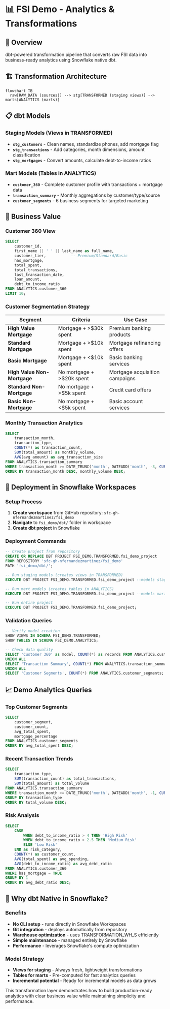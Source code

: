 # 📊 FSI Demo - Analytics & Transformations

## 🎯 Overview
dbt-powered transformation pipeline that converts raw FSI data into business-ready analytics using Snowflake native dbt.

## 🏗️ Transformation Architecture
```mermaid
flowchart TB
  raw[RAW_DATA (sources)] --> stg[TRANSFORMED (staging views)] --> marts[ANALYTICS (marts)]
```

## 📋 dbt Models

### Staging Models (Views in TRANSFORMED)
- **`stg_customers`** - Clean names, standardize phones, add mortgage flag
- **`stg_transactions`** - Add categories, month dimensions, amount classification
- **`stg_mortgages`** - Convert amounts, calculate debt-to-income ratios

### Mart Models (Tables in ANALYTICS)
- **`customer_360`** - Complete customer profile with transactions + mortgage data
- **`transaction_summary`** - Monthly aggregations by customer/type/source
- **`customer_segments`** - 6 business segments for targeted marketing

## 💼 Business Value

### Customer 360 View
```sql
SELECT 
    customer_id,
    first_name || ' ' || last_name as full_name,
    customer_tier,           -- Premium/Standard/Basic
    has_mortgage,
    total_spent,
    total_transactions,
    last_transaction_date,
    loan_amount,
    debt_to_income_ratio
FROM ANALYTICS.customer_360
LIMIT 10;
```

### Customer Segmentation Strategy
| Segment | Criteria | Use Case |
|---------|----------|----------|
| **High Value Mortgage** | Mortgage + >$30k spent | Premium banking products |
| **Standard Mortgage** | Mortgage + >$10k spent | Mortgage refinancing offers |
| **Basic Mortgage** | Mortgage + <$10k spent | Basic banking services |
| **High Value Non-Mortgage** | No mortgage + >$20k spent | Mortgage acquisition campaigns |
| **Standard Non-Mortgage** | No mortgage + >$5k spent | Credit card offers |
| **Basic Non-Mortgage** | No mortgage + <$5k spent | Basic account services |

### Monthly Transaction Analytics
```sql
SELECT 
    transaction_month,
    transaction_type,
    COUNT(*) as transaction_count,
    SUM(total_amount) as monthly_volume,
    AVG(avg_amount) as avg_transaction_size
FROM ANALYTICS.transaction_summary
WHERE transaction_month >= DATE_TRUNC('month', DATEADD('month', -3, CURRENT_DATE()))
ORDER BY transaction_month DESC, monthly_volume DESC;
```

## 🚀 Deployment in Snowflake Workspaces

### Setup Process
1. **Create workspace** from GitHub repository: `sfc-gh-nfernandezmartinez/fsi_demo`
2. **Navigate** to `fsi_demo/dbt/` folder in workspace
3. **Create dbt project** in Snowflake

### Deployment Commands
```sql
-- Create project from repository
CREATE OR REPLACE DBT PROJECT FSI_DEMO.TRANSFORMED.fsi_demo_project
FROM REPOSITORY 'sfc-gh-nfernandezmartinez/fsi_demo' 
PATH 'fsi_demo/dbt/';

-- Run staging models (creates views in TRANSFORMED)
EXECUTE DBT PROJECT FSI_DEMO.TRANSFORMED.fsi_demo_project --models staging.*;

-- Run mart models (creates tables in ANALYTICS)
EXECUTE DBT PROJECT FSI_DEMO.TRANSFORMED.fsi_demo_project --models marts.*;

-- Run entire project
EXECUTE DBT PROJECT FSI_DEMO.TRANSFORMED.fsi_demo_project;
```

### Validation Queries
```sql
-- Verify model creation
SHOW VIEWS IN SCHEMA FSI_DEMO.TRANSFORMED;
SHOW TABLES IN SCHEMA FSI_DEMO.ANALYTICS;

-- Check data quality
SELECT 'Customer 360' as model, COUNT(*) as records FROM ANALYTICS.customer_360
UNION ALL
SELECT 'Transaction Summary', COUNT(*) FROM ANALYTICS.transaction_summary
UNION ALL  
SELECT 'Customer Segments', COUNT(*) FROM ANALYTICS.customer_segments;
```

## 📈 Demo Analytics Queries

### Top Customer Segments
```sql
SELECT 
    customer_segment,
    customer_count,
    avg_total_spent,
    mortgage_percentage
FROM ANALYTICS.customer_segments
ORDER BY avg_total_spent DESC;
```

### Recent Transaction Trends
```sql
SELECT 
    transaction_type,
    SUM(transaction_count) as total_transactions,
    SUM(total_amount) as total_volume
FROM ANALYTICS.transaction_summary
WHERE transaction_month >= DATE_TRUNC('month', DATEADD('month', -1, CURRENT_DATE()))
GROUP BY transaction_type
ORDER BY total_volume DESC;
```

### Risk Analysis
```sql
SELECT 
    CASE 
        WHEN debt_to_income_ratio > 4 THEN 'High Risk'
        WHEN debt_to_income_ratio > 2.5 THEN 'Medium Risk'
        ELSE 'Low Risk'
    END as risk_category,
    COUNT(*) as customer_count,
    AVG(total_spent) as avg_spending,
    AVG(debt_to_income_ratio) as avg_debt_ratio
FROM ANALYTICS.customer_360
WHERE has_mortgage = TRUE
GROUP BY 1
ORDER BY avg_debt_ratio DESC;
```

## 🔄 Why dbt Native in Snowflake?

### Benefits
- **No CLI setup** - runs directly in Snowflake Workspaces
- **Git integration** - deploys automatically from repository
- **Warehouse optimization** - uses TRANSFORMATION_WH_S efficiently  
- **Simple maintenance** - managed entirely by Snowflake
- **Performance** - leverages Snowflake's compute optimization

### Model Strategy
- **Views for staging** - Always fresh, lightweight transformations
- **Tables for marts** - Pre-computed for fast analytics queries
- **Incremental potential** - Ready for incremental models as data grows

This transformation layer demonstrates how to build production-ready analytics with clear business value while maintaining simplicity and performance.
